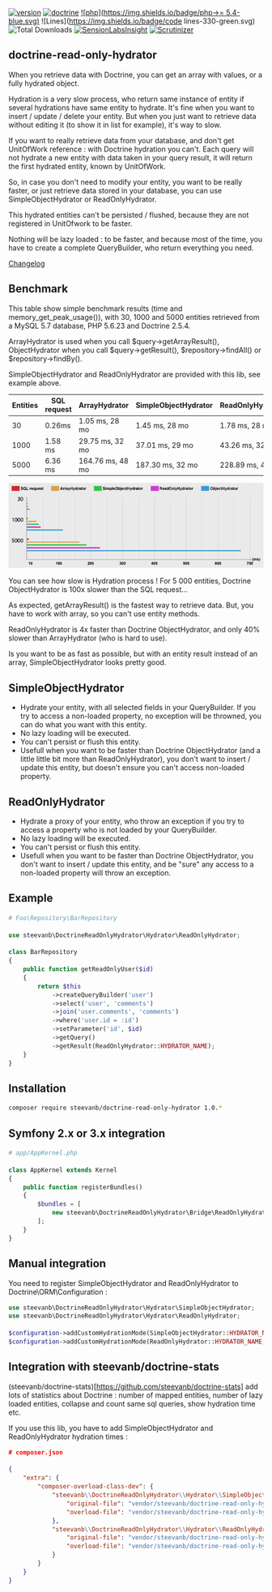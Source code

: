 [![version](https://img.shields.io/badge/version-1.0.0-green.svg)](https://github.com/steevanb/doctrine-read-only-hydrator/tree/1.0.0)
[![doctrine](https://img.shields.io/badge/doctrine/orm-^2.4-blue.svg)](http://www.doctrine-project.org)
[![php](https://img.shields.io/badge/php->= 5.4-blue.svg)](http://www.doctrine-project.org)
![Lines](https://img.shields.io/badge/code lines-330-green.svg)
![Total Downloads](https://poser.pugx.org/steevanb/doctrine-read-only-hydrator/downloads)
[![SensionLabsInsight](https://img.shields.io/badge/SensionLabsInsight-platinum-brightgreen.svg)](https://insight.sensiolabs.com/projects/bd1b7a42-6a2c-4918-9986-3361dd40cc86/analyses/2)
[![Scrutinizer](https://scrutinizer-ci.com/g/steevanb/doctrine-read-only-hydrator/badges/quality-score.png?b=master)](https://scrutinizer-ci.com/g/steevanb/doctrine-read-only-hydrator/)

doctrine-read-only-hydrator
---------------------------

When you retrieve data with Doctrine, you can get an array with values, or a fully hydrated object.

Hydration is a very slow process, who return same instance of entity if several hydrations have same entity to hydrate. 
It's fine when you want to insert / update / delete your entity. But when you just want to retrieve data without editing
it (to show it in list for example), it's way to slow.

If you want to really retrieve data from your database, and don't get UnitOfWork reference : with Doctrine hydration you can't.
Each query will not hydrate a new entity with data taken in your query result, it will return the first hydrated entity, known by UnitOfWork.

So, in case you don't need to modify your entity, you want to be really faster, or just retrieve data stored in your
database, you can use SimpleObjectHydrator or ReadOnlyHydrator.

This hydrated entities can't be persisted / flushed, because they are not registered in UnitOfwork to be faster.

Nothing will be lazy loaded : to be faster, and because most of the time, you have to create a complete QueryBuilder,
who return everything you need.

[Changelog](changelog.md)

Benchmark
---------

This table show simple benchmark results (time and memory_get_peak_usage()), with 30, 1000 and 5000 entities retrieved
from a MySQL 5.7 database, PHP 5.6.23 and Doctrine 2.5.4.

ArrayHydrator is used when you call $query->getArrayResult(), ObjectHydrator when you call $query->getResult(),
$repository->findAll() or $repository->findBy().

SimpleObjectHydrator and ReadOnlyHydrator are provided with this lib, see example above.

| Entities | SQL request | ArrayHydrator    | SimpleObjectHydrator | ReadOnlyHydrator | ObjectHydrator   |
| -------- | ----------- | ---------------- | -------------------- | ---------------- | ---------------- |
| 30       | 0.26ms      | 1.05 ms, 28 mo   | 1.45 ms, 28 mo       | 1.78 ms, 28 mo   | 7.94 ms, 29 mo   |
| 1000     | 1.58 ms     | 29.75 ms, 32 mo  | 37.01 ms, 29 mo      | 43.26 ms, 32 mo  | 113.45 ms, 41 mo |
| 5000     | 6.36 ms     | 164.76 ms, 48 mo | 187.30 ms, 32 mo     | 228.89 ms, 46 mo | 671.82 ms, 90 mo |

![benchmark](benchmark.png)

You can see how slow is Hydration process ! For 5 000 entities, Doctrine ObjectHydrator is 100x slower than the SQL request...

As expected, getArrayResult() is the fastest way to retrieve data.
But, you have to work with array, so you can't use entity methods.

ReadOnlyHydrator is 4x faster than Doctrine ObjectHydrator, and only 40% slower than ArrayHydrator (who is hard to use).

Is you want to be as fast as possible, but with an entity result instead of an array, SimpleObjectHydrator looks pretty good.

SimpleObjectHydrator
--------------------

* Hydrate your entity, with all selected fields in your QueryBuilder. If you try to access a non-loaded property,
no exception will be throwned, you can do what you want with this entity.
* No lazy loading will be executed.
* You can't persist or flush this entity.
* Usefull when you want to be faster than Doctrine ObjectHydrator (and a little little bit more than ReadOnlyHydrator),
you don't want to insert / update this entity, but doesn't ensure you can't access non-loaded property.

ReadOnlyHydrator
----------------

* Hydrate a proxy of your entity, who throw an exception if you try to access a property who is not loaded by your QueryBuilder.
* No lazy loading will be executed.
* You can't persist or flush this entity.
* Usefull when you want to be faster than Doctrine ObjectHydrator, you don't want to insert / update this entity, and
be "sure" any access to a non-loaded property will throw an exception.

Example
-------

```php
# Foo\Repository\BarRepository

use steevanb\DoctrineReadOnlyHydrator\Hydrator\ReadOnlyHydrator;

class BarRepository
{
    public function getReadOnlyUser($id)
    {
        return $this
            ->createQueryBuilder('user')
            ->select('user', 'comments')
            ->join('user.comments', 'comments')
            ->where('user.id = :id')
            ->setParameter('id', $id)
            ->getQuery()
            ->getResult(ReadOnlyHydrator::HYDRATOR_NAME);
    }
}
```

Installation
------------

```bash
composer require steevanb/doctrine-read-only-hydrator 1.0.*
```

Symfony 2.x or 3.x integration
------------------------------

```php
# app/AppKernel.php

class AppKernel extends Kernel
{
    public function registerBundles()
    {
        $bundles = [
            new steevanb\DoctrineReadOnlyHydrator\Bridge\ReadOnlyHydratorBundle\ReadOnlyHydratorBundle()
        ];
    }
}
```

Manual integration
------------------

You need to register SimpleObjectHydrator and ReadOnlyHydrator to Doctrine\ORM\Configuration :

```php
use steevanb\DoctrineReadOnlyHydrator\Hydrator\SimpleObjectHydrator;
use steevanb\DoctrineReadOnlyHydrator\Hydrator\ReadOnlyHydrator;

$configuration->addCustomHydrationMode(SimpleObjectHydrator::HYDRATOR_NAME, SimpleObjectHydrator::class);
$configuration->addCustomHydrationMode(ReadOnlyHydrator::HYDRATOR_NAME, ReadOnlyHydrator::class);
```

Integration with steevanb/doctrine-stats
----------------------------------------

(steevanb/doctrine-stats)[https://github.com/steevanb/doctrine-stats] add lots of statistics about Doctrine :
number of mapped entities, number of lazy loaded entities, collapse and count same sql queries, show hydration time etc.

If you use this lib, you have to add SimpleObjectHydrator and ReadOnlyHydrator hydration times :
```json
# composer.json

{
    "extra": {
        "composer-overload-class-dev": {
            "steevanb\\DoctrineReadOnlyHydrator\\Hydrator\\SimpleObjectHydrator": {
                "original-file": "vendor/steevanb/doctrine-read-only-hydrator/Hydrator/SimpleObjectHydrator.php",
                "overload-file": "vendor/steevanb/doctrine-read-only-hydrator/ComposerOverloadClass/Hydrator/SimpleObjectHydrator.php"
            },
            "steevanb\\DoctrineReadOnlyHydrator\\Hydrator\\ReadOnlyHydrator": {
                "original-file": "vendor/steevanb/doctrine-read-only-hydrator/Hydrator/ReadOnlyHydrator.php",
                "overload-file": "vendor/steevanb/doctrine-read-only-hydrator/ComposerOverloadClass/Hydrator/ReadOnlyHydrator.php"
            }
        }
    }
}
```
